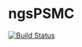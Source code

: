 # ngsPSMC
[![Build Status](https://travis-ci.org/ANGSD/angsd.svg?branch=master)](https://travis-ci.org/ANGSD/ngsPSM)
